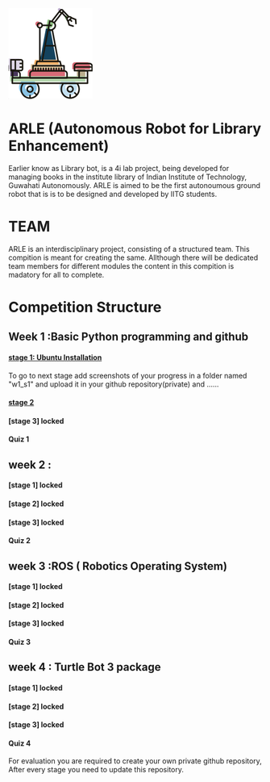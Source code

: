 ![arle_logo](arlelogo.png)
# ARLE (Autonomous Robot for Library Enhancement)
Earlier know as Library bot, is a 4i lab project, being developed for managing books in the institute library of Indian Institute of Technology, Guwahati Autonomously. ARLE is aimed to be the first autonoumous ground robot that is is to be designed and developed by IITG students. 

# TEAM 
ARLE is an interdisciplinary project, consisting of a structured team. This compition is meant for creating the same. Allthough there will be dedicated team members for different modules the content in this compition is madatory for all to complete.

# Competition Structure
## Week 1 :Basic Python programming and github 
#### [stage 1: Ubuntu Installation](https://hackernoon.com/installing-ubuntu-18-04-along-with-windows-10-dual-boot-installation-for-deep-learning-f4cd91b58557?fbclid=IwAR092SkheHRSPX5aEla6-tvrQ6ogqnS92AbVTzmdscbnK0xZZlnJa3EwPWk)
To go to next stage add screenshots of your progress in a folder named "w1_s1" and upload it in your github repository(private) and ......
#### [stage 2](https://www.youtube.com/watch?v=xuB1Id2Wxak&list=PL9ooVrP1hQOGwtQOt8ZBlVjFlI-9Vr5hx&index=1&fbclid=IwAR1J2wO3D5A6up6dKqYPuCl6phdbOuWUXiRSknGFTGdtqzciylUi4aD5UYc)
#### [stage 3] locked
#### Quiz 1
## week 2 : 
#### [stage 1] locked
#### [stage 2] locked
#### [stage 3] locked
#### Quiz 2
## week 3 :ROS ( Robotics Operating System) 
#### [stage 1] locked
#### [stage 2] locked
#### [stage 3] locked
#### Quiz 3
## week 4 : Turtle Bot 3 package 
#### [stage 1] locked
#### [stage 2] locked
#### [stage 3] locked
#### Quiz 4
For evaluation you are required to create your own private github repository, After every stage you need to update this repository. 

